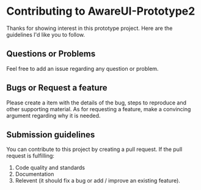 # Contributing to AwareUI-Prototype2
Thanks for showing interest in this prototype project. Here are the guidelines I'd like you to follow.

## Questions or Problems
Feel free to add an issue regarding any question or problem.

## Bugs or Request a feature
Please create a item with the details of the bug, steps to reproduce and other supporting material. As for requesting a feature, make a convincing argument regarding why it is needed.

## Submission guidelines
You can contribute to this project by creating a pull request. If the pull request is fulfilling:
1. Code quality and standards
2. Documentation
3. Relevent (it should fix a bug or add / improve an existing feature).
